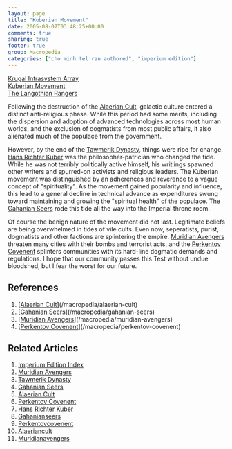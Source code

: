 ```yaml
---
layout: page
title: "Kuberian Movement"
date: 2005-08-07T03:48:25+00:00
comments: true
sharing: true
footer: true
group: Macropedia
categories: ["cho minh tel ran authored", "imperium edition"]
---
```


<div class='row'>
	<div class='col-md-4'><a href='/macropedia/krugal-intrasystem-array'>Krugal Intrasystem Array</a></div>
	<div class='col-md-4'><a href='/macropedia/kuberian-movement'>Kuberian Movement</a></div>
	<div class='col-md-4'><a href='/macropedia/langothian-rangers'>The Langothian Rangers</a></div>
</div>


Following the destruction of the [Alaerian Cult](/macropedia/alaerian-cult), galactic culture entered a distinct anti-religious phase. While this period had some merits, including the dispersion and adoption of advanced technologies across most human worlds, and the exclusion of dogmatists from most public affairs, it also alienated much of the populace from the government.

However, by the end of the [Tawmerik Dynasty](/macropedia/tawmerik-dynasty), things were ripe for change. [Hans Richter Kuber](/macropedia/hans-richter-kuber) was the philosopher-patrician who changed the tide. While he was not terribly politically active himself, his writiings spawned other writers and spurred-on activists and religious leaders. The Kuberian movement was distinguished by an adherences and reverence to a vague concept of "spirituality". As the movement gained popularity and influence, this lead to a general decline in technical advance as expenditures swung toward maintaining and growing the "spiritual health" of the populace. The [Gahanian Seers](/macropedia/gahanian-seers) rode this tide all the way into the Imperial throne room.

Of course the benign nature of the movement did not last. Legitimate beliefs are being overwhelmed in tides of vile cults. Even now, seperatists, purist, dogmatists and other factions are splintering the empire. [Muridian Avengers](/macropedia/muridian-avengers) threaten many cities with their bombs and terrorist acts, and the [Perkentov Covenent](/macropedia/perkentov-covenent) splinters communities with its hard-line dogmatic demands and regulations. I hope that our community passes this Test without undue bloodshed, but I fear the worst for our future.

## References
1. [[Alaerian Cult](/macropedia/alaerian-cult)](/macropedia/alaerian-cult)
1. [[Gahanian Seers](/macropedia/gahanian-seers)](/macropedia/gahanian-seers)
1. [[Muridian Avengers](/macropedia/muridian-avengers)](/macropedia/muridian-avengers)
1. [[Perkentov Covenent](/macropedia/perkentov-covenent)](/macropedia/perkentov-covenent)

## Related Articles

1. [Imperium Edition Index](/macropedia/imperium-edition-index)
2. [Muridian Avengers](/macropedia/muridian-avengers)
3. [Tawmerik Dynasty](/macropedia/tawmerik-dynasty)
4. [Gahanian Seers](/macropedia/gahanian-seers)
5. [Alaerian Cult](/macropedia/alaerian-cult)
6. [Perkentov Covenent](/macropedia/perkentov-covenent)
7. [Hans Richter Kuber](/macropedia/hans-richter-kuber)
8. [Gahanianseers](/macropedia/gahanian-seers)
9. [Perkentovcovenent](/macropedia/perkentov-covenent)
10. [Alaeriancult](/macropedia/alaerian-cult)
11. [Muridianavengers](/macropedia/muridian-avengers)



 
